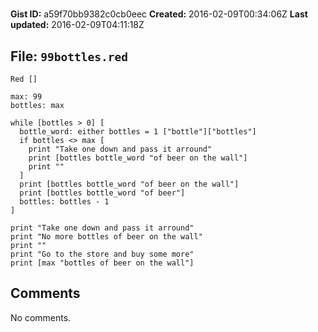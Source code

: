 # 

**Gist ID:** a59f70bb9382c0cb0eec
**Created:** 2016-02-09T00:34:06Z
**Last updated:** 2016-02-09T04:11:18Z

## File: `99bottles.red`

```Red
Red []

max: 99
bottles: max

while [bottles > 0] [
  bottle_word: either bottles = 1 ["bottle"]["bottles"]
  if bottles <> max [
    print "Take one down and pass it arround"
    print [bottles bottle_word "of beer on the wall"]
    print ""
  ]
  print [bottles bottle_word "of beer on the wall"]
  print [bottles bottle_word "of beer"]
  bottles: bottles - 1
]

print "Take one down and pass it arround"
print "No more bottles of beer on the wall"
print ""
print "Go to the store and buy some more"
print [max "bottles of beer on the wall"]
```

## Comments

No comments.
